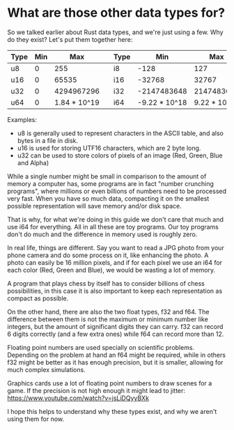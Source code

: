 # What are those other data types for?

So we talked earlier about Rust data types, and we're just using a few. 
Why do they exist? Let's put them together here:

| Type | Min |     Max      | | Type |      Min      |      Max     |
|------|-----|--------------|-|------|---------------|--------------|
|  u8  |  0  |          255 | |  i8  |          -128 |          127 |
|  u16 |  0  |        65535 | |  i16 |        -32768 |        32767 |
|  u32 |  0  |   4294967296 | |  i32 |   -2147483648 |   2147483647 |
|  u64 |  0  | 1.84 * 10^19 | |  i64 | -9.22 * 10^18 | 9.22 * 10^18 |
	

Examples:
* u8 is generally used to represent characters in the ASCII table, and also bytes in a file in disk.
* u16 is used for storing UTF16 characters, which are 2 byte long.
* u32 can be used to store colors of pixels of an image (Red, Green, Blue and Alpha)

While a single number might be small in comparison to the amount of memory a 
computer has, some programs are in fact "number crunching programs", where 
millions or even billions of numbers need to be processed very fast. When you 
have so much data, compacting it on the smallest possible representation will 
save memory and/or disk space.

That is why, for what we're doing in this guide we don't care that much 
and use i64 for everything. All in all these are toy programs. Our toy 
programs don't do much and the difference in memory used is roughly zero.

In real life, things are different. Say you want to read a JPG photo from 
your phone camera and do some process on it, like enhancing the photo. A photo 
can easily be 16 million pixels, and if for each pixel we use an i64 for each 
color (Red, Green and Blue), we would be wasting a lot of memory.

A program that plays chess by itself has to consider billions of chess 
possibilities, in this case it is also important to keep each representation as 
compact as possible.

On the other hand, there are also the two float types, f32 and f64. 
The difference between them is not the maximum or minimum number like integers, 
but the amount of significant digits they can carry. f32 can record 6 digits 
correctly (and a few extra ones) while f64 can record more than 12.
<!-- TODO: in fact, f64 can represent bigger numbers than f32, but not that this does matter here... -->

Floating point numbers are used specially on scientific problems. Depending on 
the problem at hand an f64 might be required, while in others f32 might be better 
as it has enough precision, but it is smaller, allowing for much complex simulations.

Graphics cards use a lot of floating point numbers to draw scenes for a game. 
If the precision is not high enough it might lead to jitter: https://www.youtube.com/watch?v=jsLiDQyyBXk

I hope this helps to understand why these types exist, and why we aren't using them for now.